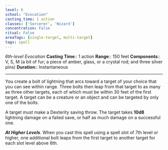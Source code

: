 ```yaml
---
level: 6
school: "Evocation"
casting_time: 1 action
classes: ['Sorcerer', 'Wizard']
concentration: False
ritual: False
areaTags: [single-target, multi-target]
tags: spell
---
```


_6th-level Evocation_
**Casting Time**:: 1 action
**Range**:: 150 feet
**Components**:: V, S, M (a bit of fur; a piece of amber, glass, or a crystal rod; and three silver pins)
**Duration**:: Instantaneous

---

You create a bolt of lightning that arcs toward a target of your choice that you can see within range. Three bolts then leap from that target to as many as three other targets, each of which must be within 30 feet of the first target. A target can be a creature or an object and can be targeted by only one of the bolts.

A target must make a Dexterity saving throw. The target takes **10d8** lightning damage on a failed save, or half as much damage on a successful one.


**_At Higher Levels_**. When you cast this spell using a spell slot of 7th level or higher, one additional bolt leaps from the first target to another target for each slot level above 6th.


